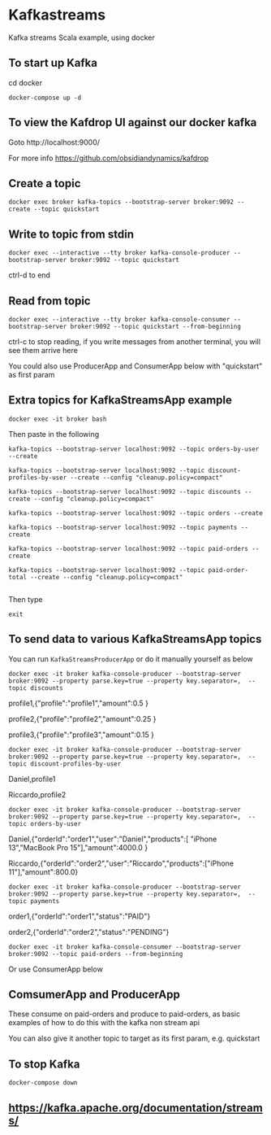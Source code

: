 # Kafkastreams

Kafka streams Scala example, using docker

## To start up Kafka

cd docker

`docker-compose up -d`

## To view the Kafdrop UI against our docker kafka

Goto http://localhost:9000/

For more info https://github.com/obsidiandynamics/kafdrop

## Create a topic

`docker exec broker kafka-topics --bootstrap-server broker:9092 --create --topic quickstart`

## Write to topic from stdin

`docker exec --interactive --tty broker kafka-console-producer --bootstrap-server broker:9092 --topic quickstart`

ctrl-d to end

## Read from topic

`docker exec --interactive --tty broker kafka-console-consumer --bootstrap-server broker:9092 --topic quickstart --from-beginning`

ctrl-c to stop reading, if you write messages from another terminal, you will see them arrive here

You could also use ProducerApp and ConsumerApp below with "quickstart" as first param

## Extra topics for KafkaStreamsApp example

`docker exec -it broker bash`

Then paste in the following

```
kafka-topics --bootstrap-server localhost:9092 --topic orders-by-user --create

kafka-topics --bootstrap-server localhost:9092 --topic discount-profiles-by-user --create --config "cleanup.policy=compact"

kafka-topics --bootstrap-server localhost:9092 --topic discounts --create --config "cleanup.policy=compact"

kafka-topics --bootstrap-server localhost:9092 --topic orders --create

kafka-topics --bootstrap-server localhost:9092 --topic payments --create

kafka-topics --bootstrap-server localhost:9092 --topic paid-orders --create

kafka-topics --bootstrap-server localhost:9092 --topic paid-order-total --create --config "cleanup.policy=compact"


```

Then type

`exit`

## To send data to various KafkaStreamsApp topics

You can run `KafkaStreamsProducerApp` or do it manually yourself as below

`docker exec -it broker kafka-console-producer --bootstrap-server broker:9092 --property parse.key=true --property key.separator=,  --topic discounts`

profile1,{"profile":"profile1","amount":0.5 }

profile2,{"profile":"profile2","amount":0.25 }

profile3,{"profile":"profile3","amount":0.15 }

`docker exec -it broker kafka-console-producer --bootstrap-server broker:9092 --property parse.key=true --property key.separator=,  --topic discount-profiles-by-user`

Daniel,profile1

Riccardo,profile2

`docker exec -it broker kafka-console-producer --bootstrap-server broker:9092 --property parse.key=true --property key.separator=,  --topic orders-by-user`

Daniel,{"orderId":"order1","user":"Daniel","products":[ "iPhone 13","MacBook Pro 15"],"amount":4000.0 }

Riccardo,{"orderId":"order2","user":"Riccardo","products":["iPhone 11"],"amount":800.0}

`docker exec -it broker kafka-console-producer --bootstrap-server broker:9092 --property parse.key=true --property key.separator=,  --topic payments`

order1,{"orderId":"order1","status":"PAID"}

order2,{"orderId":"order2","status":"PENDING"}

`docker exec -it broker kafka-console-consumer --bootstrap-server broker:9092 --topic paid-orders --from-beginning`

Or use ConsumerApp below

## ComsumerApp and ProducerApp

These consume on paid-orders and produce to paid-orders, as basic examples of how to do this with the kafka non stream api

You can also give it another topic to target as its first param, e.g. quickstart 

## To stop Kafka

`docker-compose down`

## https://kafka.apache.org/documentation/streams/